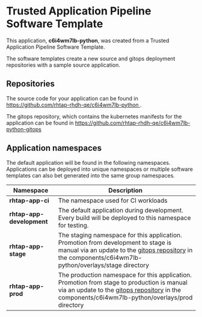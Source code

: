# Trusted Application Pipeline Software Template

This application, **c6i4wm7lb-python**, was created from a Trusted Application Pipeline Software Template.

The software templates create a new source and gitops deployment repositories with a sample source application. 

## Repositories

The source code for your application can be found in [https://github.com/rhtap-rhdh-qe/c6i4wm7lb-python ](https://github.com/rhtap-rhdh-qe/c6i4wm7lb-python ).
 
The gitops repository, which contains the kubernetes manifests for the application can be found in 
[https://github.com/rhtap-rhdh-qe/c6i4wm7lb-python-gitops ](https://github.com/rhtap-rhdh-qe/c6i4wm7lb-python-gitops ) 

## Application namespaces 

The default application will be found in the following namespaces. Applications can be deployed into unique namespaces or multiple software templates can also bet generated into the same group namespaces.  

|  Namespace   |  Description   |  
| -------- | -------- |
| **rhtap-app-ci** | The namespace used for CI workloads |
| **rhtap-app-development** | The default application during development. Every build will be deployed to this namespace for testing. |
| **rhtap-app-stage** | The staging namespace for this application. Promotion from development to stage is manual via an update to the [gitops repository](https://github.com/rhtap-rhdh-qe/c6i4wm7lb-python-gitops ) in the components/c6i4wm7lb-python/overlays/stage directory |
| **rhtap-app-prod** | The production namespace for this application. Promotion from stage to production is manual via an update to the [gitops repository](https://github.com/rhtap-rhdh-qe/c6i4wm7lb-python-gitops ) in the components/c6i4wm7lb-python/overlays/prod directory |